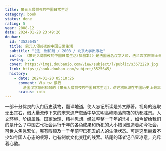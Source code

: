 ```yaml
---
title: 蒙元入侵前夜的中国日常生活
category: book
status: done
rating: 5
year: 2008-12
date: 2024-01-28 23:49:26
douban:
  id: "3525645"
  title: 蒙元入侵前夜的中国日常生活
  subtitle: "[法] 谢和耐 / 2008 / 北京大学出版社"
  intro: 《蒙元入侵前夜的中国日常生活(插图本)》是法国著名汉学大师，法兰西学院院士谢和耐的名作。细致描述了中国历史上的一个特殊时期的下层社会民众生活。《蒙元入侵前夜的中国日常生活》(插图本)这个书名，虽只以寥寥几个单词，却已把直至两宋才臻于化境的中国日常生活艺术的舞台摆到了草原游牧民族不断进犯的黑暗布景之下，从而在读者心目中构成了一种巨大的悬念和反讽。
  rating: 7.8
  cover: https://img1.doubanio.com/view/subject/l/public/s3672220.jpg
  link: https://book.douban.com/subject/3525645/
  history:
    - date: 2024-01-20 05:10:26
      comment: Via tw 停云
        法国汉学家谢和耐的《蒙元入侵前夜的中国日常生活》，讲述杭州城在中国历史上最高光时刻。书中有南宋末年杭城都市生活的喧闹与优雅，帝王将相与老百姓四时节令的日常，绘画、器物艺术审美之高度等等。而这类似浮世绘的杭城，是否因为距离遥远显得过于美好与浪漫？
      status: todo
---
```


一部十分优良的入门历史读物，翻译地道，使人忘记所读是外文原著。视角的选取无出其右，借大量流传下来的宋末遗产恢活中华文明高峰陨落前夜的杭都胜景。人文环境、阶级属性、国家治理、精神思想，经过整整一千年的洗礼，如今留给我们的是什么？中国古代社会运行千年的各色成果和所犯的大小错误塑造着如今社会，可世人焦急繁忙，哪有暇顾及一千年前早已死去的人的生活状态。可是这里躺着不少如今国人心态的根源，也有制度文化变迁的线索。结尾的译者记凸显凉意，充斥着心酸。
